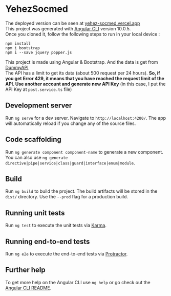 # YehezSocmed

The deployed version can be seen at [yehez-socmed.vercel.app](https://yehez-socmed.vercel.app) <br>
This project was generated with [Angular CLI](https://github.com/angular/angular-cli) version 10.0.5. <br>
Once you cloned it, follow the following steps to run in your local device :
```
npm install
npm i bootstrap
npm i --save jquery popper.js
```
This project is made using Angular & Bootstrap. And the data is get from [DummyAPI](https://dummyapi.io) <br>
The API has a limit to get its data (about 500 request per 24 hours). **So, if you get Error 429, it means that you have reached the request limit of the API. Use another account and generate new API Key** (in this case, I put the API Key at `post.service.ts` file)
## Development server

Run `ng serve` for a dev server. Navigate to `http://localhost:4200/`. The app will automatically reload if you change any of the source files.

## Code scaffolding

Run `ng generate component component-name` to generate a new component. You can also use `ng generate directive|pipe|service|class|guard|interface|enum|module`.

## Build

Run `ng build` to build the project. The build artifacts will be stored in the `dist/` directory. Use the `--prod` flag for a production build.

## Running unit tests

Run `ng test` to execute the unit tests via [Karma](https://karma-runner.github.io).

## Running end-to-end tests

Run `ng e2e` to execute the end-to-end tests via [Protractor](http://www.protractortest.org/).

## Further help

To get more help on the Angular CLI use `ng help` or go check out the [Angular CLI README](https://github.com/angular/angular-cli/blob/master/README.md).
